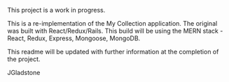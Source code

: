 This project is a work in progress.

This is a re-implementation of the My Collection application. The original was built with React/Redux/Rails. This build will be using the MERN stack - React, Redux, Express, Mongoose, MongoDB.

This readme will be updated with further information at the completion of the project.

JGladstone